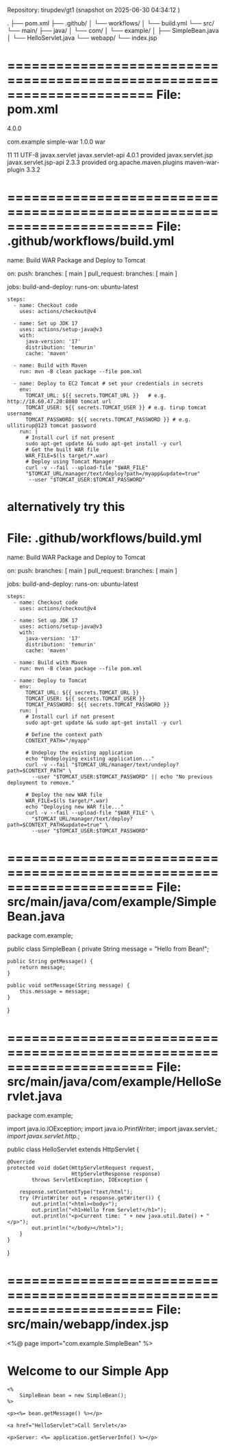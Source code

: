 Repository: tirupdev/gt1  (snapshot on 2025-06-30 04:34:12 )

.
├── pom.xml
├── .github/
│   └── workflows/
│       └── build.yml
└── src/
    └── main/
        ├── java/
        │   └── com/
        │       └── example/
        │           ├── SimpleBean.java
        │           └── HelloServlet.java
        └── webapp/
            └── index.jsp

======================================================================
File: pom.xml
======================================================================
<project xmlns="http://maven.apache.org/POM/4.0.0"
         xmlns:xsi="http://www.w3.org/2001/XMLSchema-instance"
         xsi:schemaLocation="http://maven.apache.org/POM/4.0.0
                             http://maven.apache.org/xsd/maven-4.0.0.xsd">

  <modelVersion>4.0.0</modelVersion>

  <groupId>com.example</groupId>
  <artifactId>simple-war</artifactId>
  <version>1.0.0</version>
  <packaging>war</packaging>

  <properties>
    <maven.compiler.source>11</maven.compiler.source>
    <maven.compiler.target>11</maven.compiler.target>
    <project.build.sourceEncoding>UTF-8</project.build.sourceEncoding>
  </properties>

  <dependencies>
    <dependency>
      <groupId>javax.servlet</groupId>
      <artifactId>javax.servlet-api</artifactId>
      <version>4.0.1</version>
      <scope>provided</scope>
    </dependency>
    <dependency>
      <groupId>javax.servlet.jsp</groupId>
      <artifactId>javax.servlet.jsp-api</artifactId>
      <version>2.3.3</version>
      <scope>provided</scope>
    </dependency>
  </dependencies>

  <build>
    <plugins>
      <plugin>
        <groupId>org.apache.maven.plugins</groupId>
        <artifactId>maven-war-plugin</artifactId>
        <version>3.3.2</version>
      </plugin>
    </plugins>
  </build>
</project>


======================================================================
File: .github/workflows/build.yml
======================================================================
name: Build WAR Package and Deploy to Tomcat

on:
  push:
    branches: [ main ]
  pull_request:
    branches: [ main ]

jobs:
  build-and-deploy:
    runs-on: ubuntu-latest

    steps:
      - name: Checkout code
        uses: actions/checkout@v4

      - name: Set up JDK 17
        uses: actions/setup-java@v3
        with:
          java-version: '17'
          distribution: 'temurin'
          cache: 'maven'

      - name: Build with Maven
        run: mvn -B clean package --file pom.xml

      - name: Deploy to EC2 Tomcat # set your credentials in secrets
        env:
          TOMCAT_URL: ${{ secrets.TOMCAT_URL }}   # e.g. http://18.60.47.20:8080 tomcat url
          TOMCAT_USER: ${{ secrets.TOMCAT_USER }} # e.g. tirup tomcat username
          TOMCAT_PASSWORD: ${{ secrets.TOMCAT_PASSWORD }} # e.g. ullitirup@123 tomcat password
        run: |
          # Install curl if not present
          sudo apt-get update && sudo apt-get install -y curl
          # Get the built WAR file
          WAR_FILE=$(ls target/*.war)
          # Deploy using Tomcat Manager
          curl -v --fail --upload-file "$WAR_FILE"                     
          "$TOMCAT_URL/manager/text/deploy?path=/myapp&update=true"                    
           --user "$TOMCAT_USER:$TOMCAT_PASSWORD"

alternatively try this 
======================================================================
File: .github/workflows/build.yml
======================================================================

name: Build WAR Package and Deploy to Tomcat

on:
  push:
    branches: [ main ]
  pull_request:
    branches: [ main ]

jobs:
  build-and-deploy:
    runs-on: ubuntu-latest

    steps:
      - name: Checkout code
        uses: actions/checkout@v4

      - name: Set up JDK 17
        uses: actions/setup-java@v3
        with:
          java-version: '17'
          distribution: 'temurin'
          cache: 'maven'

      - name: Build with Maven
        run: mvn -B clean package --file pom.xml

      - name: Deploy to Tomcat
        env:
          TOMCAT_URL: ${{ secrets.TOMCAT_URL }}
          TOMCAT_USER: ${{ secrets.TOMCAT_USER }}
          TOMCAT_PASSWORD: ${{ secrets.TOMCAT_PASSWORD }}
        run: |
          # Install curl if not present
          sudo apt-get update && sudo apt-get install -y curl
          
          # Define the context path
          CONTEXT_PATH="/myapp"

          # Undeploy the existing application
          echo "Undeploying existing application..."
          curl -v --fail "$TOMCAT_URL/manager/text/undeploy?path=$CONTEXT_PATH" \
            --user "$TOMCAT_USER:$TOMCAT_PASSWORD" || echo "No previous deployment to remove."

          # Deploy the new WAR file
          WAR_FILE=$(ls target/*.war)
          echo "Deploying new WAR file..."
          curl -v --fail --upload-file "$WAR_FILE" \
            "$TOMCAT_URL/manager/text/deploy?path=$CONTEXT_PATH&update=true" \
            --user "$TOMCAT_USER:$TOMCAT_PASSWORD"

======================================================================
File: src/main/java/com/example/SimpleBean.java
======================================================================
package com.example;

public class SimpleBean {
    private String message = "Hello from Bean!";

    public String getMessage() {
        return message;
    }

    public void setMessage(String message) {
        this.message = message;
    }
}


======================================================================
File: src/main/java/com/example/HelloServlet.java
======================================================================
package com.example;

import java.io.IOException;
import java.io.PrintWriter;
import javax.servlet.*;
import javax.servlet.http.*;

public class HelloServlet extends HttpServlet {

    @Override
    protected void doGet(HttpServletRequest request,
                         HttpServletResponse response)
            throws ServletException, IOException {

        response.setContentType("text/html");
        try (PrintWriter out = response.getWriter()) {
            out.println("<html><body>");
            out.println("<h1>Hello from Servlet!</h1>");
            out.println("<p>Current time: " + new java.util.Date() + "</p>");
            out.println("</body></html>");
        }
    }
}


======================================================================
File: src/main/webapp/index.jsp
======================================================================
<%@ page import="com.example.SimpleBean" %>
<!DOCTYPE html>
<html>
<head>
    <title>Simple WAR Project</title>
</head>
<body>
    <h1>Welcome to our Simple App</h1>

    <%
        SimpleBean bean = new SimpleBean();
    %>

    <p><%= bean.getMessage() %></p>

    <a href="HelloServlet">Call Servlet</a>

    <p>Server: <%= application.getServerInfo() %></p>
</body>
</html>

